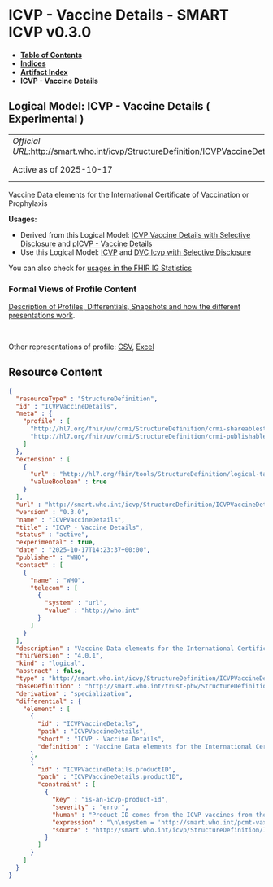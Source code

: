 # ICVP - Vaccine Details - SMART ICVP v0.3.0

* [**Table of Contents**](toc.md)
* [**Indices**](indices.md)
* [**Artifact Index**](artifacts.md)
* **ICVP - Vaccine Details**

## Logical Model: ICVP - Vaccine Details ( Experimental ) 

| | |
| :--- | :--- |
| *Official URL*:http://smart.who.int/icvp/StructureDefinition/ICVPVaccineDetails | *Version*:0.3.0 |
| Active as of 2025-10-17 | *Computable Name*:ICVPVaccineDetails |

 
Vaccine Data elements for the International Certificate of Vaccination or Prophylaxis 

**Usages:**

* Derived from this Logical Model: [ICVP Vaccine Details with Selective Disclosure](StructureDefinition-ICVPVaccineDetailsSD.md) and [pICVP - Vaccine Details](StructureDefinition-pICVPVaccineDetails.md)
* Use this Logical Model: [ICVP](StructureDefinition-ICVP.md) and [DVC Icvp with Selective Disclosure](StructureDefinition-ICVPSD.md)

You can also check for [usages in the FHIR IG Statistics](https://packages2.fhir.org/xig/smart.who.int.icvp|current/StructureDefinition/ICVPVaccineDetails)

### Formal Views of Profile Content

 [Description of Profiles, Differentials, Snapshots and how the different presentations work](http://build.fhir.org/ig/FHIR/ig-guidance/readingIgs.html#structure-definitions). 

 

Other representations of profile: [CSV](StructureDefinition-ICVPVaccineDetails.csv), [Excel](StructureDefinition-ICVPVaccineDetails.xlsx) 



## Resource Content

```json
{
  "resourceType" : "StructureDefinition",
  "id" : "ICVPVaccineDetails",
  "meta" : {
    "profile" : [
      "http://hl7.org/fhir/uv/crmi/StructureDefinition/crmi-shareablestructuredefinition",
      "http://hl7.org/fhir/uv/crmi/StructureDefinition/crmi-publishablestructuredefinition"
    ]
  },
  "extension" : [
    {
      "url" : "http://hl7.org/fhir/tools/StructureDefinition/logical-target",
      "valueBoolean" : true
    }
  ],
  "url" : "http://smart.who.int/icvp/StructureDefinition/ICVPVaccineDetails",
  "version" : "0.3.0",
  "name" : "ICVPVaccineDetails",
  "title" : "ICVP - Vaccine Details",
  "status" : "active",
  "experimental" : true,
  "date" : "2025-10-17T14:23:37+00:00",
  "publisher" : "WHO",
  "contact" : [
    {
      "name" : "WHO",
      "telecom" : [
        {
          "system" : "url",
          "value" : "http://who.int"
        }
      ]
    }
  ],
  "description" : "Vaccine Data elements for the International Certificate of Vaccination or Prophylaxis",
  "fhirVersion" : "4.0.1",
  "kind" : "logical",
  "abstract" : false,
  "type" : "http://smart.who.int/icvp/StructureDefinition/ICVPVaccineDetails",
  "baseDefinition" : "http://smart.who.int/trust-phw/StructureDefinition/PreQualVaccineDetails",
  "derivation" : "specialization",
  "differential" : {
    "element" : [
      {
        "id" : "ICVPVaccineDetails",
        "path" : "ICVPVaccineDetails",
        "short" : "ICVP - Vaccine Details",
        "definition" : "Vaccine Data elements for the International Certificate of Vaccination or Prophylaxis"
      },
      {
        "id" : "ICVPVaccineDetails.productID",
        "path" : "ICVPVaccineDetails.productID",
        "constraint" : [
          {
            "key" : "is-an-icvp-product-id",
            "severity" : "error",
            "human" : "Product ID comes from the ICVP vaccines from the PreQual Databatase",
            "expression" : "\n\nsystem = 'http://smart.who.int/pcmt-vaxprequal/CodeSystem/PreQualProductIds'\n\n",
            "source" : "http://smart.who.int/icvp/StructureDefinition/ICVPVaccineDetails"
          }
        ]
      }
    ]
  }
}

```
